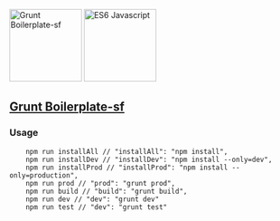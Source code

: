 <img src="https://cdn.worldvectorlogo.com/logos/grunt.svg" width="128" height="128" alt="Grunt Boilerplate-sf"> <img src="https://codereviewvideos.com/blog/wp-content/uploads/2016/04/es6-logo.png" width="128" height="128" alt="ES6 Javascript">

## [Grunt Boilerplate-sf](https://github.com/SaliMike/boilerplate-grunt-sf)
### Usage
	    npm run installAll // "installAll": "npm install",
	    npm run installDev // "installDev": "npm install --only=dev",
	    npm run installProd // "installProd": "npm install --only=production",
	    npm run prod // "prod": "grunt prod",
	    npm run build // "build": "grunt build",
	    npm run dev // "dev": "grunt dev"
	    npm run test // "dev": "grunt test"

